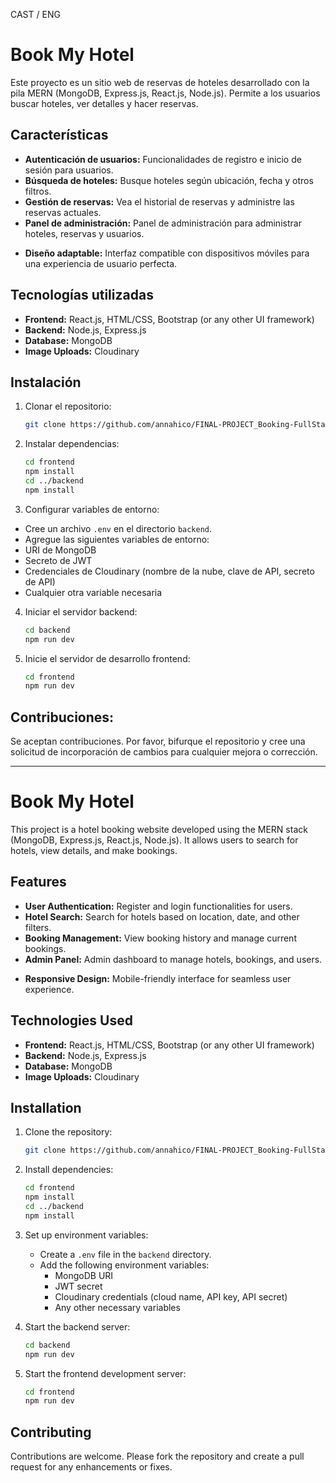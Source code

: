 CAST / ENG

# Book My Hotel

Este proyecto es un sitio web de reservas de hoteles desarrollado con la pila MERN (MongoDB, Express.js, React.js, Node.js). Permite a los usuarios buscar hoteles, ver detalles y hacer reservas.

## Características

- **Autenticación de usuarios:** Funcionalidades de registro e inicio de sesión para usuarios.
- **Búsqueda de hoteles:** Busque hoteles según ubicación, fecha y otros filtros.
- **Gestión de reservas:** Vea el historial de reservas y administre las reservas actuales.
- **Panel de administración:** Panel de administración para administrar hoteles, reservas y usuarios.
<!-- - **Cargas de imágenes:** Integración con Cloudinary para cargar y administrar imágenes de hoteles. -->
- **Diseño adaptable:** Interfaz compatible con dispositivos móviles para una experiencia de usuario perfecta.

## Tecnologías utilizadas

- **Frontend:** React.js, HTML/CSS, Bootstrap (or any other UI framework)
- **Backend:** Node.js, Express.js
- **Database:** MongoDB
- **Image Uploads:** Cloudinary

## Instalación

1. Clonar el repositorio:

   ```bash
   git clone https://github.com/annahico/FINAL-PROJECT_Booking-FullStack
   ```

2. Instalar dependencias:

   ```bash
   cd frontend
   npm install
   cd ../backend
   npm install
   ```

3. Configurar variables de entorno:

- Cree un archivo `.env` en el directorio `backend`.
- Agregue las siguientes variables de entorno:
- URI de MongoDB
- Secreto de JWT
- Credenciales de Cloudinary (nombre de la nube, clave de API, secreto de API)
- Cualquier otra variable necesaria

4. Iniciar el servidor backend:

   ```bash
   cd backend
   npm run dev
   ```

5. Inicie el servidor de desarrollo frontend:

   ```bash
   cd frontend
   npm run dev
   ```

## Contribuciones:

Se aceptan contribuciones. Por favor, bifurque el repositorio y cree una solicitud de incorporación de cambios para cualquier mejora o corrección.

---

# Book My Hotel

This project is a hotel booking website developed using the MERN stack (MongoDB, Express.js, React.js, Node.js). It allows users to search for hotels, view details, and make bookings.

## Features

- **User Authentication:** Register and login functionalities for users.
- **Hotel Search:** Search for hotels based on location, date, and other filters.
- **Booking Management:** View booking history and manage current bookings.
- **Admin Panel:** Admin dashboard to manage hotels, bookings, and users.
<!-- - **Image Uploads:** Integration with Cloudinary for uploading and managing hotel images. -->
- **Responsive Design:** Mobile-friendly interface for seamless user experience.

## Technologies Used

- **Frontend:** React.js, HTML/CSS, Bootstrap (or any other UI framework)
- **Backend:** Node.js, Express.js
- **Database:** MongoDB
- **Image Uploads:** Cloudinary

## Installation

1. Clone the repository:

   ```bash
   git clone https://github.com/annahico/FINAL-PROJECT_Booking-FullStack
   ```

2. Install dependencies:

   ```bash
   cd frontend
   npm install
   cd ../backend
   npm install
   ```

3. Set up environment variables:

   - Create a `.env` file in the `backend` directory.
   - Add the following environment variables:
     - MongoDB URI
     - JWT secret
     - Cloudinary credentials (cloud name, API key, API secret)
     - Any other necessary variables

4. Start the backend server:

   ```bash
   cd backend
   npm run dev
   ```

5. Start the frontend development server:

   ```bash
   cd frontend
   npm run dev
   ```

## Contributing

Contributions are welcome. Please fork the repository and create a pull request for any enhancements or fixes.
